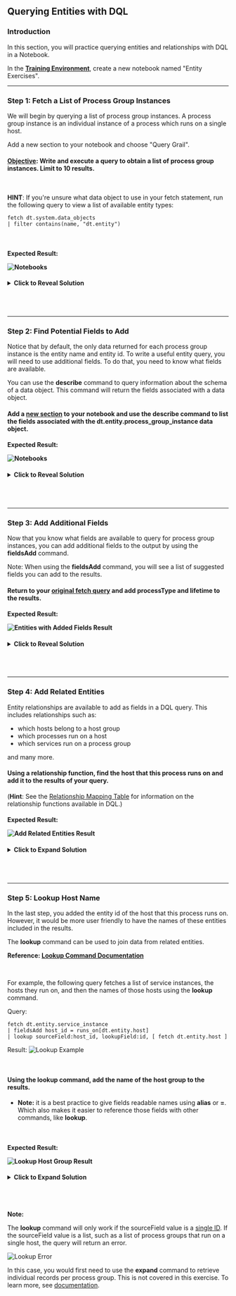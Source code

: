 ## Querying Entities with DQL

### Introduction

In this section, you will practice querying entities and relationships with DQL in a Notebook.

In the **[Training Environment](https://zex57197.apps.dynatrace.com/ui/apps/dynatrace.notebooks/notebooks)**, create a new notebook named "Entity Exercises".


---

### Step 1: Fetch a List of Process Group Instances

We will begin by querying a list of process group instances.  A process group instance is an individual instance of a process which runs on a single host.

Add a new section to your notebook and choose "Query Grail".


#### <u>Objective</u>: Write and execute a query to obtain a list of process group instances. Limit to 10 results.

<br>

**HINT**: If you're unsure what data object to use in your fetch statement, run the following query to view a list of available entity types:

    fetch dt.system.data_objects
    | filter contains(name, "dt.entity")
<br>

<H4> Expected Result:

<br>

![Notebooks](../../assets/images/EntitiesSolution1.png)

<H4><details>
<summary>Click to Reveal Solution</summary>
<br>
<br>

```
fetch dt.entity.process_group_instance
| limit 10
```
</details></H4>

<br>
<br>

---

### Step 2: Find Potential Fields to Add

Notice that by default, the only data returned for each process group instance is the entity name and entity id.  To write a useful entity query, you will need to use additional fields.  To do that, you need to know what fields are available.

You can use the **describe** command to query information about the schema of a data object.  This command will return the fields associated with a data object.

#### Add a <u>new section</u> to your notebook and use the describe command to list the fields associated with the dt.entity.process_group_instance data object.


<H4> Expected Result:

<br>

![Notebooks](../../assets/images/EntitiesSolution2.png)


<H4><details>
<summary>Click to Reveal Solution</summary>
<br>

```
describe dt.entity.process_group_instance
```

</details></H4>

<br>
<br>

---

### Step 3: Add Additional Fields

Now that you know what fields are available to query for process group instances, you can add additional fields to the output by using the **fieldsAdd** command.

Note: When using the **fieldsAdd** command, you will see a list of suggested fields you can add to the results.  

<!-- ![Notebooks](../../assets/images/Query_Entities_Add_Fields.png) -->

#### Return to your <u>original **fetch** query</u> and add processType and lifetime to the results.


<H4>Expected Result:

<br>

![Entities with Added Fields Result](../../assets/images/EntitiesSolution3.png)

<H4><details>
<summary>Click to Reveal Solution</summary>

```
fetch dt.entity.process_group_instance
| fieldsAdd processType, lifetime
| limit 10
```



</details></H4>
<br>
<br>

---

### Step 4: Add Related Entities

Entity relationships are available to add as fields in a DQL query.  This includes relationships such as:
- which hosts belong to a host group
- which processes run on a host
- which services run on a process group

and many more.



#### Using a relationship function, find the host that this process runs on and add it to the results of your query.

(**Hint**: See the [Relationship Mapping Table](https://www.dynatrace.com/support/help/shortlink/grail-querying-monitored-entities#relationship-mapping-table) for information on the relationship functions available in DQL.)
<br>

<H4>Expected Result:

<br>

![Add Related Entities Result](../../assets/images/EntitiesSolution4.png)


<H4><details>
<summary>Click to Expand Solution</summary>

```
fetch dt.entity.process_group_instance
| fieldsAdd processType, lifetime, host = belongs_to[dt.entity.host]
| limit 10
```



</details></H4>
<br>
<br>

---

### Step 5: Lookup Host Name

In the last step, you added the entity id of the host that this process runs on.  However, it would be more user friendly to have the names of these entities included in the results.

The **lookup** command can be used to join data from related entities.

**Reference: [Lookup Command Documentation](https://www.dynatrace.com/support/help/shortlink/dql-commands#lookup)**

<br>

For example, the following query fetches a list of service instances, the hosts they run on, and then the names of those hosts using the **lookup** command.

Query:
```
fetch dt.entity.service_instance
| fieldsAdd host_id = runs_on[dt.entity.host]
| lookup sourceField:host_id, lookupField:id, [ fetch dt.entity.host ]
```
Result:
![Lookup Example](../../assets/images/lookup_example_result.png)

<br>

#### Using the lookup command, add the name of the host group to the results.

- **Note:** it is a best practice to give fields readable names using **alias** or **=**.  Which also makes it easier to reference those fields with other commands, like **lookup**.

<br>

<H4>Expected Result:

<br>

![Lookup Host Group Result](../../assets/images/EntitiesSolution5.png)


<H4><details>
<summary>Click to Expand Solution</summary>

```
fetch dt.entity.process_group_instance
| fieldsAdd processType, lifetime, host = belongs_to[dt.entity.host]
| lookup [fetch dt.entity.host], sourceField:host, lookupField:id
| limit 10
```



</details></H4>
<br>
<br>

**Note:** 

The **lookup** command will only work if the sourceField value is a <u>single ID</u>.  If the sourceField value is a list, such as a list of process groups that run on a single host, the query will return an error.

![Lookup Error](../../assets/images/Query_Entities_Lookup_Error.png)

In this case, you would first need to use the **expand** command to retrieve individual records per process group.  This is not covered in this exercise.  To learn more, see [documentation](https://www.dynatrace.com/support/help/shortlink/grail-querying-monitored-entities#expand-relationships).

<br>
<br>